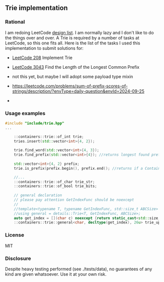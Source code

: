 ## Trie implementation

### Rational
I am redoing LeetCode [design list](leetcode.com/problem-list/aasn24ue/).
I am normally lazy and I don't like to do the things over and over. A Trie is required by a number of tasks at LeetCode, so this one fits all.
Here is the list of the tasks I used this implementation to submit solutions for:
* [LeetCode 208](https://leetcode.com/problems/implement-trie-prefix-tree/description/) Implement Trie
* [LeetCode 3043](https://leetcode.com/problems/find-the-length-of-the-longest-common-prefix/description/) Find the Length of the Longest Common Prefix

 
 * not this yet, but maybe I will adopt some payload type mixin 
 * https://leetcode.com/problems/sum-of-prefix-scores-of-strings/description/?envType=daily-question&envId=2024-09-25
 * 

### Usage examples
```cpp
#include "include/trie.hpp"
...

    ::containers::trie::of_int trie;
    tries.insert(std::vector<int>{4, 2});
	
	trie.find_word(std::vector<int>{4, 3});
	trie.find_prefix(std::vector<int>{4}); //returns longest found prefix in a form of vector
	
	std::vector<int>{4, 2} prefix;
	trie.is_prefix(prefix.begin(), prefix.end(); //returns if a Container is a prefix 

	//...
    ::containers::trie::of_char trie_str;
    ::containers::trie::of_bool trie_bits;
    
	// general declaration
	// please pay attention GetIndexFunc should be noexcept 
	//
	//template<typename T, typename GetIndexFunc, std::size_t ABCSize>
	//using general = details::Trie<T, GetIndexFunc, ABCSize>;
    auto get_index = [](char c) noexcept {return static_cast<std::size_t>(c - 'A');};
	::containers::trie::general<char, decltype(get_index), 26u> trie_upper_chars;
```


### License
MIT

### Disclosure
Despite heavy testing performed (see ./tests/data), no guarantees of any kind are given whatsoever. Use it at your own risk.
